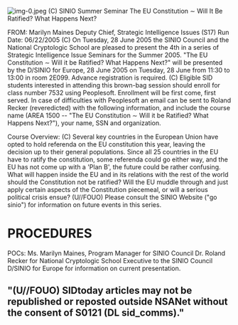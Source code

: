 ![img-0.jpeg](img-0.jpeg)
(C) SINIO Summer Seminar The EU Constitution $\sim$ Will It Be Ratified? What Happens Next?

FROM: Marilyn Maines
Deputy Chief, Strategic Intelligence Issues (S17)
Run Date: 06/22/2005
(C) On Tuesday, 28 June 2005 the SINIO Council and the National Cryptologic School are pleased to present the 4th in a series of Strategic Intelligence Issue Seminars for the Summer 2005. "The EU Constitution $\sim$ Will it be Ratified? What Happens Next?" will be presented by the D/SINIO for Europe, 28 June 2005 on Tuesday, 28 June from 11:30 to 13:00 in room 2E099. Advance registration is required.
(C) Eligible SID students interested in attending this brown-bag session should enroll for class number 7532 using Peoplesoft. Enrollment will be first come, first served. In case of difficulties with Peoplesoft an email can be sent to Roland Recker (reveredicted) with the following information, and include the course name (AREA 1500 -- "The EU Constitution $\sim$ Will it be Ratified? What Happens Next?"), your name, SSN and organization.

Course Overview:
(C) Several key countries in the European Union have opted to hold referenda on the EU constitution this year, leaving the decision up to their general populations. Since all 25 countries in the EU have to ratify the constitution, some referenda could go either way, and the EU has not come up with a 'Plan B', the future could be rather confusing. What will happen inside the EU and in its relations with the rest of the world should the Constitution not be ratified? Will the EU muddle through and just apply certain aspects of the Constitution piecemeal, or will a serious political crisis ensue?
(U//FOUO) Please consult the SINIO Website ("go sinio") for information on future events in this series.

# PROCEDURES 

POCs:
Ms. Marilyn Maines, Program Manager for SINIO Council
Dr. Roland Recker for National Cryptologic School
Executive to the SINIO Council
D/SINIO for Europe
for information on current presentation.

## "(U//FOUO) SIDtoday articles may not be republished or reposted outside NSANet without the consent of S0121 (DL sid_comms)."
